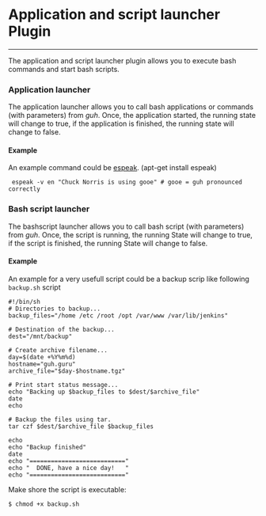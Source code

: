 # Application and script launcher Plugin
--------------------------------------------

The application and script launcher plugin allows you to execute bash commands and start bash scripts.

### Application launcher

The application launcher allows you to call bash applications or commands (with parameters) from *guh*. Once, the application started, the running state will change to true, if the application is finished, the running state will change to false.

#### Example

An example command could be [espeak](http://linux.die.net/man/1/espeak). (apt-get install espeak)

     espeak -v en "Chuck Norris is using gooe" # gooe = guh pronounced correctly
  
### Bash script launcher

The bashscript launcher allows you to call bash script (with parameters) from *guh*. Once, the script is running, the running State will change to true, if the script is finished, the running State will change to false.

#### Example
An example for a very usefull script could be a backup scrip like following `backup.sh` script

    #!/bin/sh
    # Directories to backup...
    backup_files="/home /etc /root /opt /var/www /var/lib/jenkins"
    
    # Destination of the backup...
    dest="/mnt/backup"
    
    # Create archive filename...
    day=$(date +%Y%m%d)
    hostname="guh.guru"
    archive_file="$day-$hostname.tgz"
    
    # Print start status message...
    echo "Backing up $backup_files to $dest/$archive_file"
    date
    echo
    
    # Backup the files using tar.
    tar czf $dest/$archive_file $backup_files
    
    echo
    echo "Backup finished"
    date
    echo "==========================="
    echo "  DONE, have a nice day!   "
    echo "==========================="

Make shore the script is executable:

    $ chmod +x backup.sh

